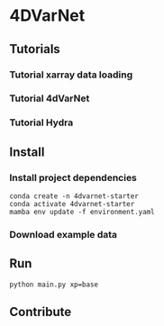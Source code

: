 # 4DVarNet


## Tutorials
### Tutorial xarray data loading
### Tutorial 4dVarNet
### Tutorial Hydra

## Install
### Install project dependencies
```
conda create -n 4dvarnet-starter
conda activate 4dvarnet-starter
mamba env update -f environment.yaml
```

### Download example data

## Run
```
python main.py xp=base
```

## Contribute
### 
